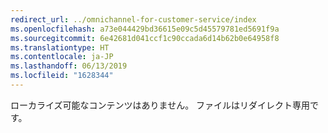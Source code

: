 ```yaml
---
redirect_url: ../omnichannel-for-customer-service/index
ms.openlocfilehash: a73e044429bd36615e09c5d45579781ed5691f9a
ms.sourcegitcommit: 6e42681d041ccf1c90ccada6d14b62b0e64958f8
ms.translationtype: HT
ms.contentlocale: ja-JP
ms.lasthandoff: 06/13/2019
ms.locfileid: "1628344"
---
```

ローカライズ可能なコンテンツはありません。 ファイルはリダイレクト専用です。
